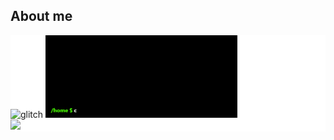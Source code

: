 ## About me
<div style="background-color : #fff">
<span align="left"><img src="https://i.gifer.com/NYRi.gif" alt="glitch" width="26%"></span>
<span align="left"><img src="https://github.com/4zaax/4zaax/blob/main/terminal%20(2).gif" alt="Greeting Exchange" width="61%"></span>
</div>
<div style="background-color : #fff">
<img src="https://github-readme-stats-psi-peach-90.vercel.app/api/top-langs/?username=4zaax&layout=compact&count_private=true" />
</div>


